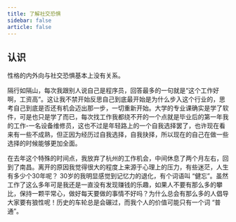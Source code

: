 ```yaml
---
title: 了解社交恐惧
sidebar: false
article: false
---
```


## 认识

性格的内外向与社交恐惧基本上没有关系。

隔行如隔山，每次我跟别人说自己是程序员，回答最多的一句就是“这个工作好啊，工资高”。这让我不禁开始反思自己到底最开始是为什么步入这个行业的，思考自己到底是否还有机会迈出那一步，一切重新开始。大学的专业课确实是学了软件，可是也只是学了而已，每次找工作我都绕不开的一个点就是毕业后的第一年我的工作-一名设备维修员，这也不过是年轻路上的一个自我选择罢了，也许现在看来有一些不成熟，但正因为经历过自我选择，自我抉择，所以现在的自己在做一些选择的时候能够更加全面。

在去年这个特殊的时间点，我放弃了杭州的工作机会，中间休息了两个月左右，回到了南昌。离开的原因我觉得很大的程度上来源于心理上的压力，有些迷茫，人生有多少个30年呢？ 30岁的我明显感觉到记忆力的退化，有个词语叫 “健忘”。虽然工作了这么多年可是我还是一直没有发现赚钱的乐趣，如果人不要有那么多的攀比，保持一颗平常心，做好每天要做的事情不好吗？为什么总会有那么多的人倡导大家要有狼性呢！历史的车轮总是会碾过，而我个人的价值可能只有一个词 “普通”。
